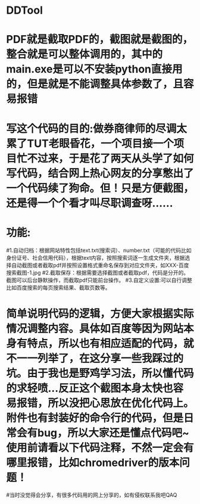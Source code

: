# DDTool
# PDF就是截取PDF的，截图就是截图的，整合就是可以整体调用的，其中的main.exe是可以不安装python直接用的，但是就是不能调整具体参数了，且容易报错
# 写这个代码的目的:做券商律师的尽调太累了TUT老眼昏花，一个项目接一个项目忙不过来，于是花了两天从头学了如何写代码，结合网上热心网友的分享憋出了一个代码续了狗命。但！只是方便截图，还是得一个个看才叫尽职调查呀……
# 功能:
#1.自动归档：根据网站特性包括text.txt(搜索词）、number.txt（可能的代码比如身份证号、社会信用代码），根据text内容，按照搜索词逐一生成文件夹，根据选择自动截图或者截取pdf并按照设置格式重命名保存到对应文件夹，如XXX-百度搜索截图-1.jpg
#2.截取保存：根据需要选择截图或者截取pdf，代码是分开的。截图可以后台静默操作，而截取pdf只能前台操作。
#3.自定义设置:可以自行调整比如百度搜索的每页搜索结果、截取页数等。

# 简单说明代码的逻辑，方便大家根据实际情况调整内容。具体如百度等因为网站本身有特点，所以也有相应适配的代码，就不一一列举了，在这分享一些我踩过的坑。由于我也是野鸡学习法，所以懂代码的求轻喷...反正这个截图本身太快也容易报错，所以没把心思放在优化代码上。附件也有封装好的命令行的代码，但是日常会有bug，所以大家还是懂点代码吧~使用前请看以下代码注释，不然一定会有哪里报错，比如chromedriver的版本问题！
#当时没觉得会分享，有很多代码用的网上分享的，如有侵权联系我吧QAQ
